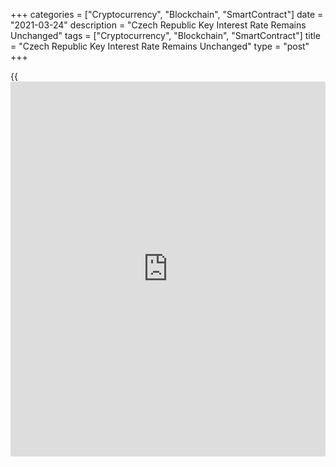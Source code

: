 +++
categories = ["Cryptocurrency", "Blockchain", "SmartContract"]
date = "2021-03-24"
description = "Czech Republic Key Interest Rate Remains Unchanged"
tags = ["Cryptocurrency", "Blockchain", "SmartContract"]
title = "Czech Republic Key Interest Rate Remains Unchanged"
type = "post"
+++

{{<iframe id="large-banner" src="https://www.bounty.group/#slide=11.0" width="100%" height="600" scrolling="no" style="border: 0px solid rgb(216, 221, 230); border-radius: 3px;">}}

The Czech Republic's central bank left its key interest rate unchanged
Wednesday, for a seventh straight session, citing substantial risks to
the economic outlook.

The bank board unanimously decided to keep interest rates unchanged, the
Czech National Bank said in a statement.

The benchmark two-week repo rate was held steady at 0.25 percent, as
expected. The previous change in the rate was a 75 basis points
reduction in May last year at the peak of the [coronavirus][1] pandemic.

The central bank reduced the rate by a cumulative 200 basis points last
year after a pre-pandemic quarter-point hike early February.

The bank left the discount rate unchanged at 0.05 percent and the
lombard rate at 1 percent on Wednesday.

The uncertainties and risks of the current forecast in the context of
the ongoing pandemic remains "very substantial", the bank said.

"A slower fading out of the unfavorable epidemic situation, and thus
slower opening of the domestic and European economies, remains the most
substantial risk," the CNB said.

"This could lead to a need to keep the monetary conditions accommodative
for rather longer than in the forecast."

The bank expects inflation to fluctuate around the target of 3 percent
this year and to be slightly above it next year as a result of an
increase in excise duty on cigarettes.

The CNB expects the [economy][2] to return to year-on-year growth in the
second quarter. The bank forecast economic growth of more than 2 percent
for this year and expects the pace to pick up further next year,
fostering a gradual return of economic activity to the pre-pandemic
level.

The koruna will continue to appreciate gradually, the central bank said.

Capital Economics economist Liam Peach expects the bank to provide
further guidance about the outlook for [policy](https://www.fintechee.com/policy/) at its meeting in May.

"We think the first interest rate hike to 0.50 percent will come in
November once most virus restrictions have been eased and the economic
recovery has started to take shape," the economist added.

For comments and feedback [contact](https://www.playgroundfx.com/contact/): editorial@rtt[news](https://www.letsplayfx.com/blog/forex-news-website/).com

[Economic News][2]

 **What parts of the world are seeing the best (and worst) economic
performances lately? Click[here][3] to check out our [Econ Scorecard][3]
and find out! See up-to-the-moment [ranking](https://www.playgroundfx.com/blog/crypto-exchange-ranking/)s for the best and worst
performers in [GDP][3], [unemployment rate][4], [inflation][5] and much
more.**

   1. www.rtt[news](https://www.letsplayfx.com/blog/forex-news-website/).com/list/coronavirus.aspx
   2. www.rtt[news](https://www.letsplayfx.com/blog/forex-news-website/).com/Content/EconomicNews.aspx
   3. www.rtt[news](https://www.letsplayfx.com/blog/forex-news-website/).com/economic-scorecard/world-rank/GDP/highest-performance.aspx
   4. www.rtt[news](https://www.letsplayfx.com/blog/forex-news-website/).com/economic-scorecard/world-rank/unemployment-rate/lowest-performance.aspx
   5. www.rtt[news](https://www.letsplayfx.com/blog/forex-news-website/).com/economic-scorecard/world-rank/CPI/highest-performance.aspx